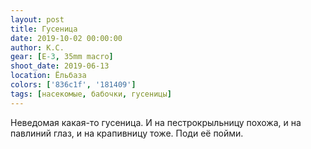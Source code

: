 ```yaml
---
layout: post
title: Гусеница
date: 2019-10-02 00:00:00
author: К.С.
gear: [E-3, 35mm macro]
shoot_date: 2019-06-13
location: Ёльбаза
colors: ['836c1f', '181409']
tags: [насекомые, бабочки, гусеницы]
---
```

Неведомая какая-то гусеница. И на пестрокрыльницу похожа, и на павлиний глаз, и на крапивницу тоже. Поди её пойми.
